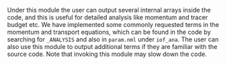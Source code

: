 Under this module the user can output several internal arrays inside the code, and this is useful for detailed analysis like momentum and tracer budget etc. We have implemented some commonly requested terms in the momentum and transport equations, which can be found in the code by searching for `_ANALYSIS` and also in `param.nml` under `iof_ana`. The user can also use this module to output additional terms if they are familiar with the source code. Note that invoking this module may slow down the code.